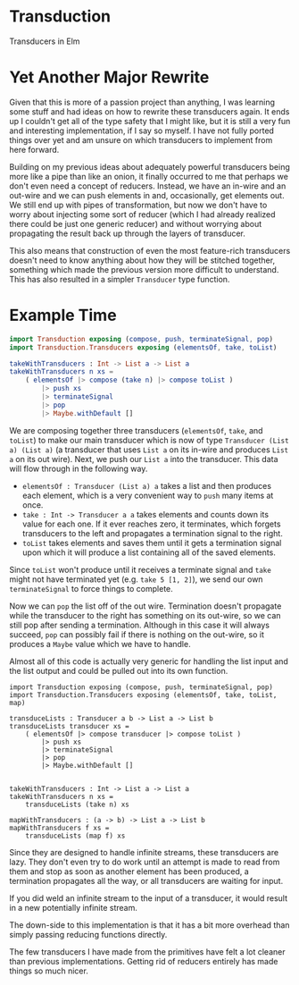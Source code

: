 # Transduction
Transducers in Elm

# Yet Another Major Rewrite

Given that this is more of a passion project than anything, I was learning some stuff and had ideas on how to rewrite these transducers again. It ends up I couldn't get all of the type safety that I might like, but it is still a very fun and interesting implementation, if I say so myself. I have not fully ported things over yet and am unsure on which transducers to implement from here forward.

Building on my previous ideas about adequately powerful transducers being more like a pipe than like an onion, it finally occurred to me that perhaps we don't even need a concept of reducers. Instead, we have an in-wire and an out-wire and we can push elements in and, occasionally, get elements out. We still end up with pipes of transformation, but now we don't have to worry about injecting some sort of reducer (which I had already realized there could be just one generic reducer) and without worrying about propagating the result back up through the layers of transducer.

This also means that construction of even the most feature-rich transducers doesn't need to know anything about how they will be stitched together, something which made the previous version more difficult to understand. This has also resulted in a simpler `Transducer` type function.

# Example Time

``` Elm
import Transduction exposing (compose, push, terminateSignal, pop)
import Transduction.Transducers exposing (elementsOf, take, toList)

takeWithTransducers : Int -> List a -> List a
takeWithTransducers n xs =
    ( elementsOf |> compose (take n) |> compose toList )
        |> push xs
        |> terminateSignal
        |> pop
        |> Maybe.withDefault []
```

We are composing together three transducers (`elementsOf`, `take`, and `toList`) to make our main transducer which is now of type `Transducer (List a) (List a)` (a transducer that uses `List a` on its in-wire and produces `List a` on its out wire). Next, we push our `List a` into the transducer. This data will flow through in the following way.

- `elementsOf : Transducer (List a) a` takes a list and then produces each element, which is a very convenient way to `push` many items at once.
- `take : Int -> Transducer a a` takes elements and counts down its value for each one. If it ever reaches zero, it terminates, which forgets transducers to the left and propagates a termination signal to the right.
- `toList` takes elements and saves them until it gets a termination signal upon which it will produce a list containing all of the saved elements.

Since `toList` won't produce until it receives a terminate signal and `take` might not have terminated yet (e.g. `take 5 [1, 2]`), we send our own `terminateSignal` to force things to complete.

Now we can `pop` the list off of the out wire. Termination doesn't propagate while the transducer to the right has something on its out-wire, so we can still pop after sending a termination. Although in this case it will always succeed, `pop` can possibly fail if there is nothing on the out-wire, so it produces a `Maybe` value which we have to handle.

Almost all of this code is actually very generic for handling the list input and the list output and could be pulled out into its own function.

```
import Transduction exposing (compose, push, terminateSignal, pop)
import Transduction.Transducers exposing (elementsOf, take, toList, map)

transduceLists : Transducer a b -> List a -> List b
transduceLists transducer xs =
    ( elementsOf |> compose transducer |> compose toList )
        |> push xs
        |> terminateSignal
        |> pop
        |> Maybe.withDefault []


takeWithTransducers : Int -> List a -> List a
takeWithTransducers n xs =
    transduceLists (take n) xs

mapWithTransducers : (a -> b) -> List a -> List b
mapWithTransducers f xs =
    transduceLists (map f) xs
```

Since they are designed to handle infinite streams, these transducers are lazy. They don't even try to do work until an attempt is made to read from them and stop as soon as another element has been produced, a termination propagates all the way, or all transducers are waiting for input.

If you did weld an infinite stream to the input of a transducer, it would result in a new potentially infinite stream.

The down-side to this implementation is that it has a bit more overhead than simply passing reducing functions directly.

The few transducers I have made from the primitives have felt a lot cleaner than previous implementations. Getting rid of reducers entirely has made things so much nicer.
